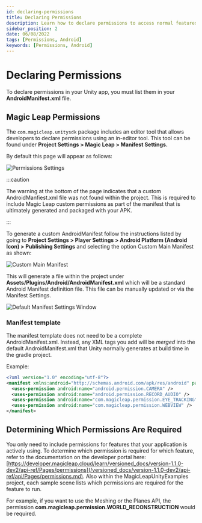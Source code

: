 ```yaml
---
id: declaring-permissions
title: Declaring Permissions
description: Learn how to declare permissions to access normal features or request access to dangerous ones.
sidebar_position: 2
date: 06/08/2022
tags: [Permissions, Android]
keywords: [Permissions, Android]
---
```


# Declaring Permissions 

To declare permissions in your Unity app, you must list them in your **AndroidManifest.xml** file.

## Magic Leap Permissions

The `com.magicleap.unitysdk` package includes an editor tool that allows developers to declare permissions using an in-editor tool. This tool can be found under **Project Settings > Magic Leap > Manifest Settings.**

By default this page will appear as follows:

![Permissions Settings](/img/unity/PermissionsSettingsManifest.png)

:::caution

The warning at the bottom of the page indicates that a custom AndroidManfiest.xml file was not found within the project. This is required to include Magic Leap custom permissions as part of the manifest that is ultimately generated and packaged with your APK.

:::

To generate a custom AndroidManifest follow the instructions listed by going to **Project Settings > Player Settings > Android Platform (Android Icon) > Publishing Settings** and selecting the option Custom Main Manifest as shown:

![Custom Main Manifest](/img/unity/CustomMainManifest.png)

This will generate a file within the project under **Assets/Plugins/Android/AndroidManifest.xml** which will be a standard Android Manifest definition file. This file can be manually updated or via the Manifest Settings.

![Default Manifest Settings Window](/img/unity/ManifestSettingsPermissions.png)

### Manifest template

The manifest template does not need to be a complete AndroidManifest.xml. Instead, any XML tags you add will be _merged_ into the default AndroidManifest.xml that Unity normally generates at build time in the gradle project.

Example:

```xml
<?xml version="1.0" encoding="utf-8"?>
<manifest xmlns:android="http://schemas.android.com/apk/res/android" package="com.unity3d.player" xmlns:tools="http://schemas.android.com/tools">
  <uses-permission android:name="android.permission.CAMERA" />
  <uses-permission android:name="android.permission.RECORD_AUDIO" />
  <uses-permission android:name="com.magicleap.permission.EYE_TRACKING" />
  <uses-permission android:name="com.magicleap.permission.WEBVIEW" />
</manifest>
```

## Determining Which Permissions Are Required

You only need to include permissions for features that your application is actively using. To determine which permission is required for which feature, refer to the documentation on the developer portal here: [https://developer.magicleap.cloud/learn/versioned_docs/version-1.1.0-dev2/api-ref/Pages/permissions](/versioned_docs/version-1.1.0-dev2/api-ref/api/Pages/permissions.md). Also within the MagicLeapUnityExamples project, each sample scene lists which permissions are required for the feature to run.

For example, if you want to use the Meshing or the Planes API, the permission **com.magicleap.permission.WORLD_RECONSTRUCTION** would be required.
